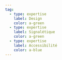 ```yaml
---
tag:
  - type: expertise
    label: Design
    color: a-green
  - type: expertise
    label: Signalétique
    color: a-green
  - type: expertise
    label: Accessibilité
    color: a-blue
---
```

